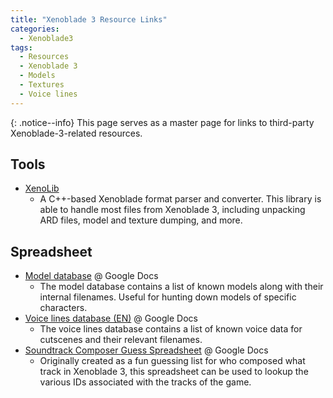 ```yaml
---
title: "Xenoblade 3 Resource Links"
categories:
  - Xenoblade3
tags:
  - Resources
  - Xenoblade 3
  - Models
  - Textures
  - Voice lines
---
```


{: .notice--info}
This page serves as a master page for links to third-party Xenoblade-3-related resources.

## Tools

- [XenoLib](https://github.com/PredatorCZ/XenoLib)
    - A C++-based Xenoblade format parser and converter. This library is able to handle most files from Xenoblade 3, including unpacking ARD files, model and texture dumping, and more.

## Spreadsheet

- [Model database](https://docs.google.com/spreadsheets/d/`12wgzG4gIgd8iY6GyYw_ObsUTDjE0ZvE`2CMNtX5WrWzs/) @ Google Docs
    - The model database contains a list of known models along with their internal filenames. Useful for hunting down models of specific characters.
- [Voice lines database (EN)](https://docs.google.com/spreadsheets/d/1bhNzoqWxh-QgFg4KLatQ4pDPSn6CNwgy/) @ Google Docs
    - The voice lines database contains a list of known voice data for cutscenes and their relevant filenames.
- [Soundtrack Composer Guess Spreadsheet](https://docs.google.com/spreadsheets/d/`1MFfO8aTqRX8UODGAaX1R99M8As2K9T1`IzyNpD-7bsRU/) @ Google Docs
    - Originally created as a fun guessing list for who composed what track in Xenoblade 3, this spreadsheet can be used to lookup the various IDs associated with the tracks of the game.